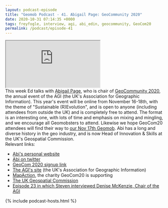 ```yaml
--- 
layout: podcast-episode
title: "Geomob Podcast - 41. Abigail Page: GeoCommunity 2020"
date: 2020-10-31 07:14:35 +0000
tags: freyfogle, interview, agi, abi_edin, geocommunity, GeoCom20
permalink: /podcast/episode-41
---
```


<iframe class="castos-iframe-player" src="https://5e2e9055a029d5-78101471.castos.com/player/266011"></iframe>

<div class="pt20">
This week Ed talks with <a href="https://www.abigail.page">Abigail Page</a>, who is chair of <a href="https://www.eventbrite.co.uk/e/agi-geocommunity-2020-sustainable-revolution-plenary-sessions-tickets-122812588759">GeoCommunity 2020</a>, the annual event of the AGI (the UK's Association for Geographic Information). This year's event will be online from November 16-18th, with the theme of "Sustainable (R)Evolution", and is open to anyone (including attendees from outside the UK) and is completely free to attend. The format is an interesting one, with lots of time and emphasis on mixing and mingling, and we encourage all Geomobsters to attend. Likewise we hope GeoCom20 attendees will find their way to <a href="/post/nov-17th-2020-geomob-details">our Nov 17th Geomob</a>. Abi has a long and diverse history in the geo industry, and is now Head of Innovation & Skills at the UK's Geospatial Commission.
</div>

<div class="pt20">
  Relevant links:
  <ul>
    <li class="pt10"><a href="https://www.abigail.page/">Abi's personal website</a></li>  
    <li class="pt10"><a href="https://twitter.com/abi_edin">Abi on twitter</a></li>
    <li class="pt10"><a href="https://www.eventbrite.co.uk/e/agi-geocommunity-2020-sustainable-revolution-plenary-sessions-tickets-122812588759">GeoCom 2020 signup link</a></li>
    <li class="pt10"><a href="https://www.agi.org.uk/">The AGI's site</a>
    (the UK's Association for Geographic Information)
    </li>
    <li class="pt10"><a href="https://mapaction.org/">MapAction</a>, the charity GeoCom20 is supporting</li>    
    <li class="pt10"><a href="https://www.gov.uk/government/organisations/geospatial-commission">The UK Geospatial Commission</a></li>
    <li class="pt10"><a href="/podcast/episode-23">Episode 23 in which Steven interviewed Denise McKenzie, Chair of the AGI</a></li>
  </ul>
</div>

{% include podcast-hosts.html %}












